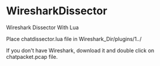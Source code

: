 WiresharkDissector
==================

Wireshark Dissector With Lua

Place chatdissector.lua file in Wireshark_Dir/plugins/1.*.*/

If you don't have Wireshark, download it and double click on chatpacket.pcap file.

